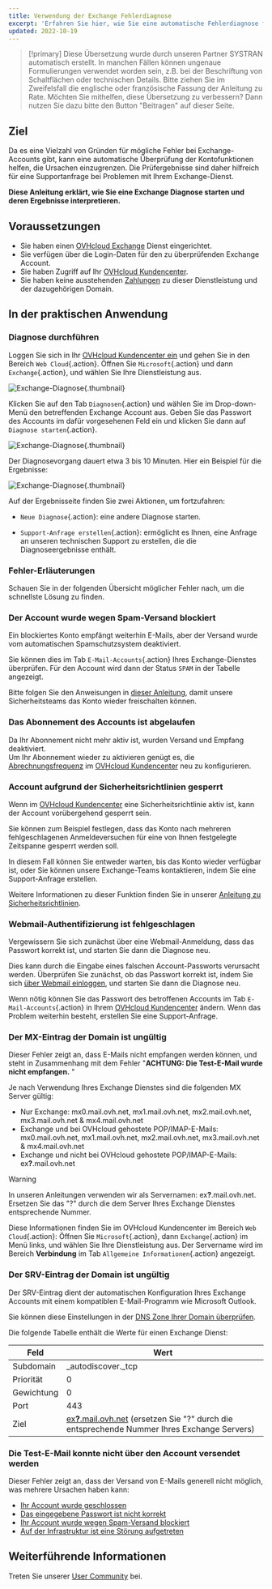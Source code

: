 ```yaml
---
title: Verwendung der Exchange Fehlerdiagnose
excerpt: 'Erfahren Sie hier, wie Sie eine automatische Fehlerdiagnose für Exchange Accounts durchführen'
updated: 2022-10-19
---
```


> [!primary]
> Diese Übersetzung wurde durch unseren Partner SYSTRAN automatisch erstellt. In manchen Fällen können ungenaue Formulierungen verwendet worden sein, z.B. bei der Beschriftung von Schaltflächen oder technischen Details. Bitte ziehen Sie im Zweifelsfall die englische oder französische Fassung der Anleitung zu Rate. Möchten Sie mithelfen, diese Übersetzung zu verbessern? Dann nutzen Sie dazu bitte den Button "Beitragen" auf dieser Seite.
>

## Ziel

Da es eine Vielzahl von Gründen für mögliche Fehler bei Exchange-Accounts gibt, kann eine automatische Überprüfung der Kontofunktionen helfen, die Ursachen einzugrenzen. Die Prüfergebnisse sind daher hilfreich für eine Supportanfrage bei Problemen mit Ihrem Exchange-Dienst.

**Diese Anleitung erklärt, wie Sie eine Exchange Diagnose starten und deren Ergebnisse interpretieren.**

## Voraussetzungen

- Sie haben einen [OVHcloud Exchange](/links/web/emails-hosted-exchange) Dienst eingerichtet.
- Sie verfügen über die Login-Daten für den zu überprüfenden Exchange Account.
- Sie haben Zugriff auf Ihr [OVHcloud Kundencenter](/links/manager).
- Sie haben keine ausstehenden [Zahlungen](/pages/account_and_service_management/managing_billing_payments_and_services/invoice_management#pay-bills) zu dieser Dienstleistung und der dazugehörigen Domain.

## In der praktischen Anwendung

### Diagnose durchführen

Loggen Sie sich in Ihr [OVHcloud Kundencenter ein](/links/manager) und gehen Sie in den Bereich `Web Cloud`{.action}. Öffnen Sie `Microsoft`{.action} und dann `Exchange`{.action}, und wählen Sie Ihre Dienstleistung aus.

![Exchange-Diagnose](images/img_4450.png){.thumbnail}

Klicken Sie auf den Tab `Diagnosen`{.action} und wählen Sie im Drop-down-Menü den betreffenden Exchange Account aus. Geben Sie das Passwort des Accounts im dafür vorgesehenen Feld ein und klicken Sie dann auf `Diagnose starten`{.action}.

![Exchange-Diagnose](images/img_4451.png){.thumbnail}

Der Diagnosevorgang dauert etwa 3 bis 10 Minuten. Hier ein Beispiel für die Ergebnisse:

![Exchange-Diagnose](images/img_4471.png){.thumbnail}

Auf der Ergebnisseite finden Sie zwei Aktionen, um fortzufahren:

- `Neue Diagnose`{.action}: eine andere Diagnose starten.

- `Support-Anfrage erstellen`{.action}: ermöglicht es Ihnen, eine Anfrage an unseren technischen Support zu erstellen, die die Diagnoseergebnisse enthält. 

### Fehler-Erläuterungen

Schauen Sie in der folgenden Übersicht möglicher Fehler nach, um die schnellste Lösung zu finden.

### Der Account wurde wegen Spam-Versand blockiert <a name="blocked"></a>

Ein blockiertes Konto empfängt weiterhin E-Mails, aber der Versand wurde vom automatischen Spamschutzsystem deaktiviert.

Sie können dies im Tab `E-Mail-Accounts`{.action} Ihres Exchange-Dienstes überprüfen. Für den Account wird dann der Status `SPAM` in der Tabelle angezeigt.

Bitte folgen Sie den Anweisungen in [dieser Anleitung](/pages/web_cloud/email_and_collaborative_solutions/troubleshooting/locked_for_spam), damit unsere Sicherheitsteams das Konto wieder freischalten können.

### Das Abonnement des Accounts ist abgelaufen <a name="expired"></a>

Da Ihr Abonnement nicht mehr aktiv ist, wurden Versand und Empfang deaktiviert.<br>
Um Ihr Abonnement wieder zu aktivieren genügt es, die [Abrechnungsfrequenz](/pages/web_cloud/email_and_collaborative_solutions/microsoft_exchange/manage_billing_exchange#periodicity) im [OVHcloud Kundencenter](/links/manager) neu zu konfigurieren.

### Account aufgrund der Sicherheitsrichtlinien gesperrt

Wenn im [OVHcloud Kundencenter](/links/manager) eine Sicherheitsrichtlinie aktiv ist, kann der Account vorübergehend gesperrt sein.

Sie können zum Beispiel festlegen, dass das Konto nach mehreren fehlgeschlagenen Anmeldeversuchen für eine von Ihnen festgelegte Zeitspanne gesperrt werden soll.

In diesem Fall können Sie entweder warten, bis das Konto wieder verfügbar ist, oder Sie können unsere Exchange-Teams kontaktieren, indem Sie eine Support-Anfrage erstellen.

Weitere Informationen zu dieser Funktion finden Sie in unserer [Anleitung zu Sicherheitsrichtlinien](/pages/web_cloud/email_and_collaborative_solutions/common_email_features/security-policy).

### Webmail-Authentifizierung ist fehlgeschlagen <a name="password"></a>

Vergewissern Sie sich zunächst über eine Webmail-Anmeldung, dass das Passwort korrekt ist, und starten Sie dann die Diagnose neu.

Dies kann durch die Eingabe eines falschen Account-Passworts verursacht werden. Überprüfen Sie zunächst, ob das Passwort korrekt ist, indem Sie sich [über Webmail einloggen](/pages/web_cloud/email_and_collaborative_solutions/using_the_outlook_web_app_webmail/email_owa), und starten Sie dann die Diagnose neu.

Wenn nötig können Sie das Passwort des betroffenen Accounts im Tab `E-Mail-Accounts`{.action} in Ihrem [OVHcloud Kundencenter](/links/manager) ändern. Wenn das Problem weiterhin besteht, erstellen Sie eine Support-Anfrage.

### Der MX-Eintrag der Domain ist ungültig

Dieser Fehler zeigt an, dass E-Mails nicht empfangen werden können, und steht in Zusammenhang mit dem Fehler "**ACHTUNG: Die Test-E-Mail wurde nicht empfangen.** "

Je nach Verwendung Ihres Exchange Dienstes sind die folgenden MX Server gültig:

- Nur Exchange: mx0.mail.ovh.net, mx1.mail.ovh.net, mx2.mail.ovh.net, mx3.mail.ovh.net & mx4.mail.ovh.net
- Exchange und bei OVHcloud gehostete POP/IMAP-E-Mails: mx0.mail.ovh.net, mx1.mail.ovh.net, mx2.mail.ovh.net, mx3.mail.ovh.net & mx4.mail.ovh.net
- Exchange und nicht bei OVHcloud gehostete POP/IMAP-E-Mails: ex<b>?</b>.mail.ovh.net
<a name="hostname"></a>

> [!warning]
> In unseren Anleitungen verwenden wir als Servernamen: ex<b>?</b>.mail.ovh.net. Ersetzen Sie das "?" durch die dem Server Ihres Exchange Dienstes entsprechende Nummer.
>
> Diese Informationen finden Sie im OVHcloud Kundencenter im Bereich `Web Cloud`{.action}: Öffnen Sie `Microsoft`{.action}, dann `Exchange`{.action} im Menü links, und wählen Sie Ihre Dienstleistung aus. Der Servername wird im Bereich **Verbindung** im Tab `Allgemeine Informationen`{.action} angezeigt.
>

### Der SRV-Eintrag der Domain ist ungültig

Der SRV-Eintrag dient der automatischen Konfiguration Ihres Exchange Accounts mit einem kompatiblen E-Mail-Programm wie Microsoft Outlook.

Sie können diese Einstellungen in der [DNS Zone Ihrer Domain überprüfen](/pages/web_cloud/domains/dns_zone_edit).

Die folgende Tabelle enthält die Werte für einen Exchange Dienst:

Feld | Wert
------------ | -------------
Subdomain | _autodiscover._tcp
Priorität | 0
Gewichtung | 0
Port | 443
Ziel | [ex<b>?</b>.mail.ovh.net](#hostname) (ersetzen Sie "?" durch die entsprechende Nummer Ihres Exchange Servers)

### Die Test-E-Mail konnte nicht über den Account versendet werden

Dieser Fehler zeigt an, dass der Versand von E-Mails generell nicht möglich, was mehrere Ursachen haben kann:

- [Ihr Account wurde geschlossen](#expired)
- [Das eingegebene Passwort ist nicht korrekt](#password)
- [Ihr Account wurde wegen Spam-Versand blockiert](#blocked)
- [Auf der Infrastruktur ist eine Störung aufgetreten](https://web-cloud.status-ovhcloud.com/)

## Weiterführende Informationen

Treten Sie unserer [User Community](/links/community) bei.

